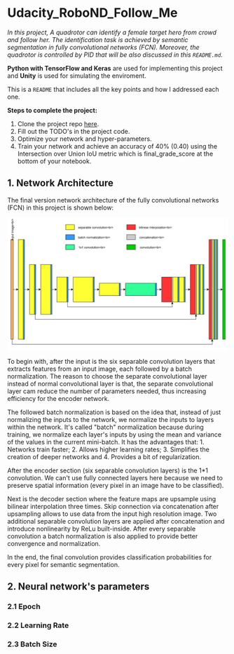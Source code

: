 # Udacity_RoboND_Follow_Me
*In this project, A quadrotor can identify a female target hero from crowd and follow her. The identification task is achieved by semantic segmentation in fully convolutional networks (FCN). Moreover, the quadrotor is controlled by PID that will be also discussed in this `README.md`.*

**Python with TensorFlow and Keras** are used for implementing this project and **Unity** is used for simulating the enviroment.

This is a `README` that includes all the key points and how I addressed each one.

**Steps to complete the project:**  


1. Clone the project repo [here](https://github.com/udacity/RoboND-DeepLearning-Project.git).
2. Fill out the TODO's in the project code.
3. Optimize your network and hyper-parameters.
4. Train your network and achieve an accuracy of 40% (0.40) using the Intersection over Union IoU metric which is final_grade_score at the bottom of your notebook.


## 1. Network Architecture

The final version network architecture of the fully convolutional networks (FCN) in this project is shown below:

![Network_Architecture](image/Network_Architecture.PNG)

To begin with, after the input is the six separable convolution layers that extracts features from an input image, each followed by a batch normalization. The reason to choose the separate convolutional layer instead of normal convolutional layer is that, the separate convolutional layer cam reduce the number of parameters needed, thus increasing efficiency for the encoder network. 

The followed batch normalization is based on the idea that, instead of just normalizing the inputs to the network, we normalize the inputs to layers within the network. It's called "batch" normalization because during training, we normalize each layer's inputs by using the mean and variance of the values in the current mini-batch. It has the advantages that: 1. Networks train faster; 2. Allows higher learning rates; 3. Simplifies the creation of deeper networks and 4. Provides a bit of regularization.

After the encoder section (six separable convolution layers) is the 1\*1 convolution. We can't use fully connected layers here because we need to preserve spatial information (every pixel in an image have to be classified).

Next is the decoder section where the feature maps are upsample using bilinear interpolation three times. Skip connection via concatenation after upsampling allows to use data from the input high resolution image. Two additional separable convolution layers are applied after concatenation and introduce nonlinearity by ReLu built-inside. After every separable convolution a batch normalization is also applied to provide better convergence and normalization. 

In the end, the final convolution provides classification probabilities for every pixel for semantic segmentation.

## 2. Neural network's parameters
### 2.1 Epoch
### 2.2 Learning Rate
### 2.3 Batch Size
